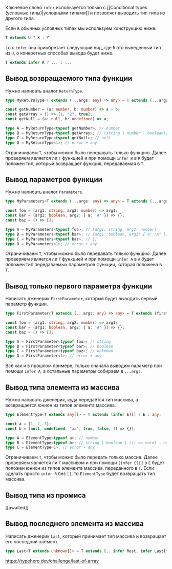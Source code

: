 
Ключевое слово `infer` используется только с [[Conditional types (условные типы)|условными типами]] и позволяет выводить тип типа из другого типа.

Если в обычных условных типах мы используем конструкцию ниже.

```ts
T extends U ? X : Y
```

То с `infer` она приобретает следующий вид, где `R` это выведенный тип из `U`, о конкретных способах вывода будет ниже.

```ts
T extends infer R ? ... : ...
```

## Вывод возвращаемого типа функции

Нужно написать аналог `ReturnType`.

```ts
type MyReturnType<T extends (...args: any) => any> = T extends (...args: any[]) => infer R ? R : any;

const getNumber = (a: number, b: number) => a + b;
const getArray = () => [1, "2", true];
const getNull = (a: null, b: undefined) => a;

type A = MyReturnType<typeof getNumber>; // number
type B = MyReturnType<typeof getArray>; // (string | number | boolean)[]
type C = MyReturnType<typeof getNull>; // null
type D = MyReturnType<1>; // error + any
```

Ограничиваем `T`, чтобы можно было передавать только функцию. Далее проверяем является ли `T` функцией и при помощи `infer R` в `R` будет положен тип, который возвращает функция, передаваемая в `T`.

## Вывод параметров функции

Нужно написать аналог `Parameters`.

```ts
type MyParameters<T extends (...args: any) => any> = T extends (...args: infer A) => any ? A : any

const foo = (arg1: string, arg2: number) => arg1;
const bar = (arg1: boolean, arg2: { a: 'A' }) => {};
const baz = () => [];

type A = MyParameters<typeof foo>; // [arg1: string, arg2: number]
type B = MyParameters<typeof bar>; // [arg1: boolean, arg2: { a: "A" }]
type C = MyParameters<typeof baz>; // []
type D = MyParameters<1>; // error + any
```

Ограничиваем `T`, чтобы можно было передавать только функцию. Далее проверяем является ли `T` функцией и при помощи `infer A` в `A` будет положен тип передаваемых параметров функции, которая положена в `T`.

## Вывод только первого параметра функции

Написать дженерик `FirstParameter`, который будет выводить первый параметр функции.

```ts
type FirstParameter<T extends (...args: any) => any> = T extends (first: infer A, ...args: any) => any ? A : any;

const foo = (arg1: string, arg2: number) => arg1;
const bar = (arg1: boolean, arg2: { a: 'A' }) => {};
const baz = () => [];

type A = FirstParameter<typeof foo>; // string
type B = FirstParameter<typeof bar>; // boolean
type C = FirstParameter<typeof baz>; // unknown
type D = FirstParameter<1>; // error + any
```

Всё как и в прошлом примере, только сначала выводим параметр при помощи `infer A`, а остальные параметры собираем в `...args`.
## Вывод типа элемента из массива

Нужно написать дженерик, куда передаётся тип массива, а возвращается юнион из типов элемента массива.

```ts
type ElementType<T extends any[]> = T extends (infer E)[] ? E : any;

const a = [1, 2, 3];
const b = [null, undefined, "aa", true, false, () => {}];

type A = ElementType<typeof a>; // number
type B = ElementType<typeof b>; // string | boolean | (() => void) | null | undefined
type C = ElementType<1>; // error + any
```

Ограничиваем `T`, чтобы можно было передать только массив. Далее проверяем является ли `T` массивом и при помощи `(infer E)[]` в `E` будет положен юнион из типов элемента массива, переданного в `T`. Если сделать просто `infer R` без `[]`, то `ElementType` будет возвращать тип массива.

## Вывод типа из промиса

[[awaited]]
## Вывод последнего элемента из массива

Написать дженерик `Last`, который принимает тип массива и возвращает его последний элемент.

```ts
type Last<T extends unknown[]> = T extends [...infer Rest, infer LastItem] ? LastItem : never;
```

https://typehero.dev/challenge/last-of-array
